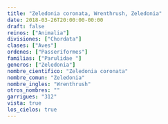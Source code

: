 ```yaml
---
title: "Zeledonia coronata, Wrenthrush, Zeledonia"
date: 2018-03-26T20:00:00-00:00
draft: false
reinos: ["Animalia"]
divisiones: ["Chordata"]
clases: ["Aves"]
ordenes: ["Passeriformes"]
familias: ["Parulidae "]
generos: ["Zeledonia"]
nombre_cientifico: "Zeledonia coronata"
nombre_comun: "Zeledonia"
nombre_ingles: "Wrenthrush"
otros_nombres: ""
garrigues: "312"
vista: true
los_cielos: true
---
```

